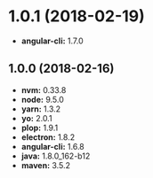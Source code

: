 # 1.0.1 (2018-02-19)

* **angular-cli:** 1.7.0

## 1.0.0 (2018-02-16)

* **nvm:** 0.33.8
* **node:** 9.5.0
* **yarn:** 1.3.2
* **yo:** 2.0.1
* **plop:** 1.9.1
* **electron:** 1.8.2
* **angular-cli:** 1.6.8
* **java:** 1.8.0_162-b12
* **maven:** 3.5.2
